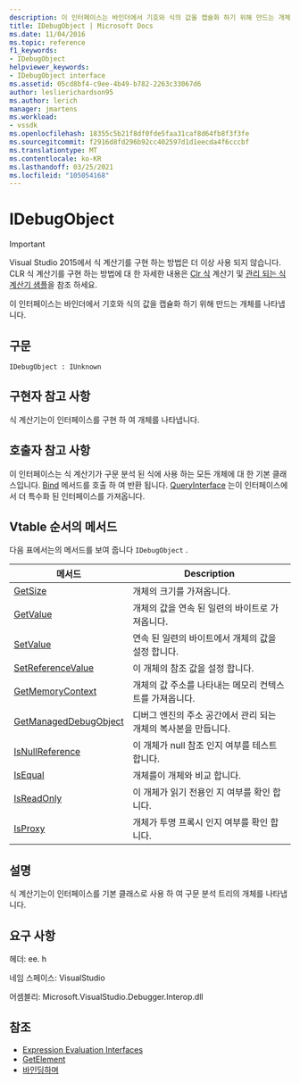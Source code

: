 ```yaml
---
description: 이 인터페이스는 바인더에서 기호와 식의 값을 캡슐화 하기 위해 만드는 개체를 나타냅니다.
title: IDebugObject | Microsoft Docs
ms.date: 11/04/2016
ms.topic: reference
f1_keywords:
- IDebugObject
helpviewer_keywords:
- IDebugObject interface
ms.assetid: 05cd8bf4-c9ee-4b49-b782-2263c33067d6
author: leslierichardson95
ms.author: lerich
manager: jmartens
ms.workload:
- vssdk
ms.openlocfilehash: 18355c5b21f8df0fde5faa31caf8d64fb8f3f3fe
ms.sourcegitcommit: f2916d8fd296b92cc402597d1d1eecda4f6cccbf
ms.translationtype: MT
ms.contentlocale: ko-KR
ms.lasthandoff: 03/25/2021
ms.locfileid: "105054168"
---
```

# <a name="idebugobject"></a>IDebugObject
> [!IMPORTANT]
> Visual Studio 2015에서 식 계산기를 구현 하는 방법은 더 이상 사용 되지 않습니다. CLR 식 계산기를 구현 하는 방법에 대 한 자세한 내용은 [Clr 식](https://github.com/Microsoft/ConcordExtensibilitySamples/wiki/CLR-Expression-Evaluators) 계산기 및 [관리 되는 식 계산기 샘플](https://github.com/Microsoft/ConcordExtensibilitySamples/wiki/Managed-Expression-Evaluator-Sample)을 참조 하세요.

 이 인터페이스는 바인더에서 기호와 식의 값을 캡슐화 하기 위해 만드는 개체를 나타냅니다.

## <a name="syntax"></a>구문

```
IDebugObject : IUnknown
```

## <a name="notes-for-implementers"></a>구현자 참고 사항
 식 계산기는이 인터페이스를 구현 하 여 개체를 나타냅니다.

## <a name="notes-for-callers"></a>호출자 참고 사항
 이 인터페이스는 식 계산기가 구문 분석 된 식에 사용 하는 모든 개체에 대 한 기본 클래스입니다. [Bind](../../../extensibility/debugger/reference/idebugbinder-bind.md) 메서드를 호출 하 여 반환 됩니다. [QueryInterface](/cpp/atl/queryinterface) 는이 인터페이스에서 더 특수화 된 인터페이스를 가져옵니다.

## <a name="methods-in-vtable-order"></a>Vtable 순서의 메서드
 다음 표에서는의 메서드를 보여 줍니다 `IDebugObject` .

|메서드|Description|
|------------|-----------------|
|[GetSize](../../../extensibility/debugger/reference/idebugobject-getsize.md)|개체의 크기를 가져옵니다.|
|[GetValue](../../../extensibility/debugger/reference/idebugobject-getvalue.md)|개체의 값을 연속 된 일련의 바이트로 가져옵니다.|
|[SetValue](../../../extensibility/debugger/reference/idebugobject-setvalue.md)|연속 된 일련의 바이트에서 개체의 값을 설정 합니다.|
|[SetReferenceValue](../../../extensibility/debugger/reference/idebugobject-setreferencevalue.md)|이 개체의 참조 값을 설정 합니다.|
|[GetMemoryContext](../../../extensibility/debugger/reference/idebugobject-getmemorycontext.md)|개체의 값 주소를 나타내는 메모리 컨텍스트를 가져옵니다.|
|[GetManagedDebugObject](../../../extensibility/debugger/reference/idebugobject-getmanageddebugobject.md)|디버그 엔진의 주소 공간에서 관리 되는 개체의 복사본을 만듭니다.|
|[IsNullReference](../../../extensibility/debugger/reference/idebugobject-isnullreference.md)|이 개체가 null 참조 인지 여부를 테스트 합니다.|
|[IsEqual](../../../extensibility/debugger/reference/idebugobject-isequal.md)|개체를이 개체와 비교 합니다.|
|[IsReadOnly](../../../extensibility/debugger/reference/idebugobject-isreadonly.md)|이 개체가 읽기 전용인 지 여부를 확인 합니다.|
|[IsProxy](../../../extensibility/debugger/reference/idebugobject-isproxy.md)|개체가 투명 프록시 인지 여부를 확인 합니다.|

## <a name="remarks"></a>설명
 식 계산기는이 인터페이스를 기본 클래스로 사용 하 여 구문 분석 트리의 개체를 나타냅니다.

## <a name="requirements"></a>요구 사항
 헤더: ee. h

 네임 스페이스: VisualStudio

 어셈블리: Microsoft.VisualStudio.Debugger.Interop.dll

## <a name="see-also"></a>참조
- [Expression Evaluation Interfaces](../../../extensibility/debugger/reference/expression-evaluation-interfaces.md)
- [GetElement](../../../extensibility/debugger/reference/idebugarrayobject-getelement.md)
- [바인딩하며](../../../extensibility/debugger/reference/idebugbinder-bind.md)
